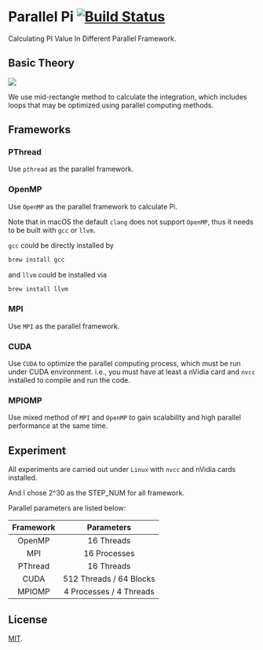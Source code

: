 # Parallel Pi [![Build Status](https://travis-ci.com/yxwangcs/parallel-pi.svg?branch=master)](https://travis-ci.com/yxwangcs/parallel-pi)

Calculating PI Value In Different Parallel Framework.

## Basic Theory
<!-- $$\int_0^1 \frac{1}{1+x^2}dx = arctanx\big|_0^1=\frac{\Pi}{4}\quad\Rightarrow\quad\Pi = 4 \times \int_0^1\frac{1}{1+x^2}dx$$ -->
<img src='https://latex.codecogs.com/svg.latex?\int_0^1%20\frac{1}{1+x^2}dx%20=%20arctanx\big|_0^1=\frac{\pi}{4}\quad\Rightarrow\quad\pi%20=%204%20\times%20\int_0^1\frac{1}{1+x^2}dx'></img>

We use mid-rectangle method to calculate the integration, which includes loops that may be optimized using parallel computing methods.

## Frameworks
### PThread
Use `pthread` as the parallel framework.

### OpenMP
Use `OpenMP` as the parallel framework to calculate Pi.

Note that in macOS the default `clang` does not support `OpenMP`, thus it needs to be built with `gcc` or `llvm`.

`gcc` could be directly installed by
```sh
brew install gcc
```

and `llvm`  could be installed via
```sh
brew install llvm
```

### MPI
Use `MPI` as the parallel framework.

### CUDA
Use `CUDA` to optimize the parallel computing process, which must be run under CUDA environment. i.e., you must have
at least a nVidia card and `nvcc` installed to compile and run the code.

### MPIOMP
Use mixed method of `MPI` and `OpenMP` to gain scalability and high parallel performance at the same time.

## Experiment
All experiments are carried out under `Linux` with `nvcc` and nVidia cards installed.

And I chose 2^30 as the STEP_NUM for all framework.

Parallel parameters are listed below:

| Framework     | Parameters              |
|:-------------:|:-----------------------:|
| OpenMP        | 16 Threads              |
| MPI           | 16 Processes            |
| PThread       | 16 Threads              |
| CUDA          | 512 Threads / 64 Blocks |
| MPIOMP        | 4 Processes / 4 Threads |

## License
[MIT](https://github.com/yxwangcs/PI-Calculation/blob/master/LICENSE.md).
